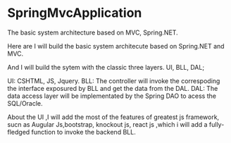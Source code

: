 # SpringMvcApplication
The basic system architecture based on MVC, Spring.NET.

Here are I will build the basic system architecute based on Spring.NET and MVC.

And I will build the sytem with the classic three layers. UI, BLL, DAL;

UI: CSHTML, JS, Jquery.
BLL: The controller will invoke the correspoding the interface exposured by BLL and get the data from the DAL.
DAL: The data access layer will be implementated by the Spring DAO to acess the SQL/Oracle.

About the UI ,I will add the most of the features of greatest js framework, sucn as Augular Js,bootstrap, knockout js, react js ,which i will add a fully-fledged function to invoke the backend BLL.
